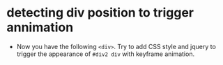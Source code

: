# detecting div position to trigger annimation
* Now you have the following `<div>`. Try to add CSS style and jquery to trigger the appearance of `#div2 div` with keyframe animation.
```

```
